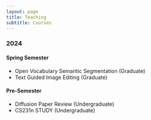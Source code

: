 ```yaml
---
layout: page
title: Teaching
subtitle: Courses
---
```

### 2024
#### Spring Semester
- Open Vocabulary Semantic Segmentation (Graduate)
- Text Guided Image Editing (Graduate)
  
#### Pre-Semester
- Diffusion Paper Review (Undergraduate)
- CS231n STUDY (Undergraduate)
